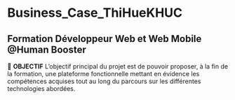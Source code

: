 # Business_Case_ThiHueKHUC
## Formation Développeur Web et Web Mobile @Human Booster
:muscle: **OBJECTIF**
    L’objectif principal du projet est de pouvoir proposer, à la fin de la formation, une plateforme fonctionnelle mettant en évidence les compétences acquises tout au long du parcours sur les différentes technologies abordées.
